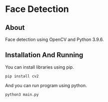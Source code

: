 # Face Detection
## About
Face detection using OpenCV and Python 3.9.6.
## Installation And Running
You can install libraries using pip.
```
pip install cv2
```

And you can run program using python.
```
python3 main.py
```

